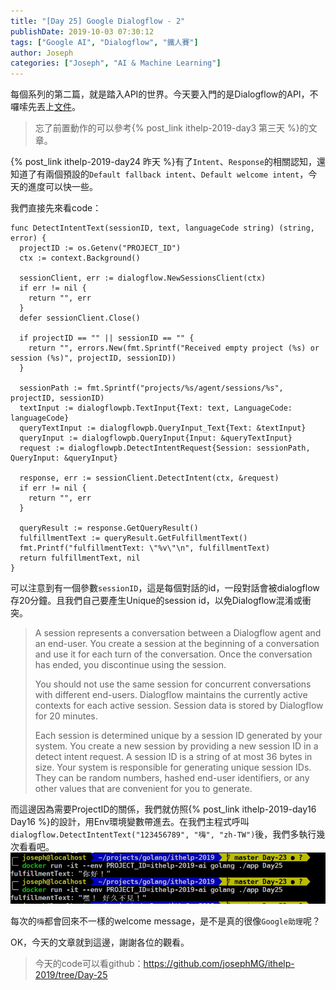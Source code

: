 ```yaml
---
title: "[Day 25] Google Dialogflow - 2"
publishDate: 2019-10-03 07:30:12
tags: ["Google AI", "Dialogflow", "鐵人賽"]
author: Joseph
categories: ["Joseph", "AI & Machine Learning"]
---
```

每個系列的第二篇，就是踏入API的世界。今天要入門的是Dialogflow的API，不囉嗦先丟上[文件](https://cloud.google.com/dialogflow/docs/)。

> 忘了前置動作的可以參考{% post_link ithelp-2019-day3 第三天 %}的文章。

{% post_link ithelp-2019-day24 昨天 %}有了`Intent`、`Response`的相關認知，還知道了有兩個預設的`Default fallback intent`、`Default welcome intent`，今天的進度可以快一些。
<!-- more -->

我們直接先來看code：
```golang
func DetectIntentText(sessionID, text, languageCode string) (string, error) {
  projectID := os.Getenv("PROJECT_ID")
  ctx := context.Background()

  sessionClient, err := dialogflow.NewSessionsClient(ctx)
  if err != nil {
    return "", err
  }
  defer sessionClient.Close()

  if projectID == "" || sessionID == "" {
    return "", errors.New(fmt.Sprintf("Received empty project (%s) or session (%s)", projectID, sessionID))
  }

  sessionPath := fmt.Sprintf("projects/%s/agent/sessions/%s", projectID, sessionID)
  textInput := dialogflowpb.TextInput{Text: text, LanguageCode: languageCode}
  queryTextInput := dialogflowpb.QueryInput_Text{Text: &textInput}
  queryInput := dialogflowpb.QueryInput{Input: &queryTextInput}
  request := dialogflowpb.DetectIntentRequest{Session: sessionPath, QueryInput: &queryInput}

  response, err := sessionClient.DetectIntent(ctx, &request)
  if err != nil {
    return "", err
  }

  queryResult := response.GetQueryResult()
  fulfillmentText := queryResult.GetFulfillmentText()
  fmt.Printf("fulfillmentText: \"%v\"\n", fulfillmentText)
  return fulfillmentText, nil
}
```

可以注意到有一個參數`sessionID`，這是每個對話的id，一段對話會被dialogflow存20分鐘。且我們自己要產生Unique的session id，以免Dialogflow混淆或衝突。
> A session represents a conversation between a Dialogflow agent and an end-user. You create a session at the beginning of a conversation and use it for each turn of the conversation. Once the conversation has ended, you discontinue using the session.
> 
> You should not use the same session for concurrent conversations with different end-users. Dialogflow maintains the currently active contexts for each active session. Session data is stored by Dialogflow for 20 minutes.
> 
> Each session is determined unique by a session ID generated by your system. You create a new session by providing a new session ID in a detect intent request. A session ID is a string of at most 36 bytes in size. Your system is responsible for generating unique session IDs. They can be random numbers, hashed end-user identifiers, or any other values that are convenient for you to generate.

而這邊因為需要ProjectID的關係，我們就仿照{% post_link ithelp-2019-day16 Day16 %}的設計，用Env環境變數帶進去。在我們主程式呼叫`dialogflow.DetectIntentText("123456789", "嗨", "zh-TW")`後，我們多執行幾次看看吧。
![output](output.jpg)

每次的`嗨`都會回來不一樣的welcome message，是不是真的很像`Google助理`呢？

OK，今天的文章就到這邊，謝謝各位的觀看。
> 今天的code可以看github：https://github.com/josephMG/ithelp-2019/tree/Day-25
